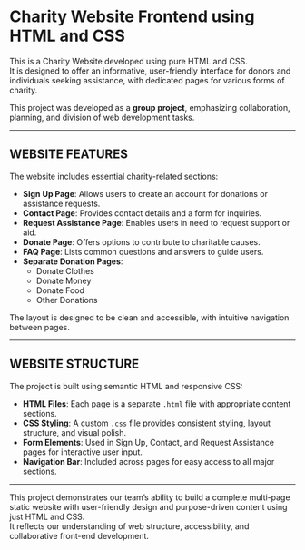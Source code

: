 # Charity Website Frontend using HTML and CSS

This is a Charity Website developed using pure HTML and CSS.  
It is designed to offer an informative, user-friendly interface for donors and individuals seeking assistance, with dedicated pages for various forms of charity.

This project was developed as a **group project**, emphasizing collaboration, planning, and division of web development tasks.

---

## WEBSITE FEATURES

The website includes essential charity-related sections:

- **Sign Up Page**: Allows users to create an account for donations or assistance requests.
- **Contact Page**: Provides contact details and a form for inquiries.
- **Request Assistance Page**: Enables users in need to request support or aid.
- **Donate Page**: Offers options to contribute to charitable causes.
- **FAQ Page**: Lists common questions and answers to guide users.
- **Separate Donation Pages**:
  - Donate Clothes
  - Donate Money
  - Donate Food
  - Other Donations

The layout is designed to be clean and accessible, with intuitive navigation between pages.

---

## WEBSITE STRUCTURE

The project is built using semantic HTML and responsive CSS:

- **HTML Files**: Each page is a separate `.html` file with appropriate content sections.
- **CSS Styling**: A custom `.css` file provides consistent styling, layout structure, and visual polish.
- **Form Elements**: Used in Sign Up, Contact, and Request Assistance pages for interactive user input.
- **Navigation Bar**: Included across pages for easy access to all major sections.

---

This project demonstrates our team’s ability to build a complete multi-page static website with user-friendly design and purpose-driven content using just HTML and CSS.  
It reflects our understanding of web structure, accessibility, and collaborative front-end development.
